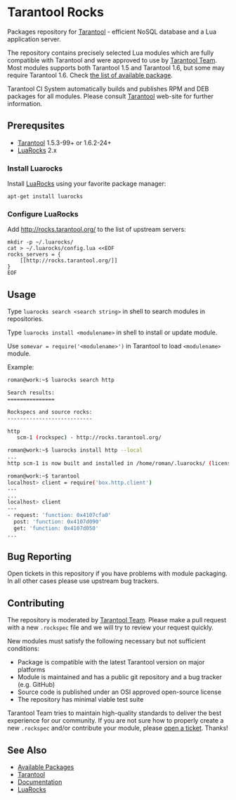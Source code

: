 Tarantool Rocks
===============

Packages repository for [Tarantool] - efficient NoSQL database and a Lua application server.

The repository contains precisely selected Lua modules which are fully compatible with Tarantool and were approved to use by [Tarantool Team][Tarantool]. Most modules supports both Tarantool 1.5 and Tarantool 1.6, but some may require Tarantool 1.6. Check [the list of available package][Available Packages].

Tarantool CI System automatically builds and publishes RPM and DEB packages for all modules. Please consult [Tarantool] web-site for further information. 

## Prerequsites

 * [Tarantool] 1.5.3-99+ or 1.6.2-24+
 * [LuaRocks] 2.x

### Install Luarocks

Install [LuaRocks] using your favorite package manager:

```
apt-get install luarocks
```

### Configure LuaRocks

Add http://rocks.tarantool.org/ to the list of upstream servers:

```shell
mkdir -p ~/.luarocks/
cat > ~/.luarocks/config.lua <<EOF
rocks_servers = {
    [[http://rocks.tarantool.org/]]
}
EOF
```

## Usage

Type `luarocks search <search string>` in shell to search modules in repositories.

Type `luarocks install <modulename>` in shell to install or update module. 

Use ```somevar = require('<modulename>')``` in Tarantool to load `<modulename>` module.

Example:

```bash
roman@work:~$ luarocks search http

Search results:
===============

Rockspecs and source rocks:
---------------------------

http
   scm-1 (rockspec) - http://rocks.tarantool.org/

roman@work:~$ luarocks install http --local
...
http scm-1 is now built and installed in /home/roman/.luarocks/ (license: BSD)

roman@work:~$ tarantool
localhost> client = require('box.http.client')
---
...
localhost> client
---
- request: 'function: 0x4107cfa0'
  post: 'function: 0x4107d090'
  get: 'function: 0x4107d050'
...
```

## Bug Reporting

Open tickets in this repository if you have problems with module packaging.
In all other cases please use upstream bug trackers.

## Contributing

The repository is moderated by [Tarantool Team][Tarantool]. Please make a pull request with a new ``.rockspec`` file and we will try to review your request quickly.

New modules must satisfy the following necessary but not sufficient conditions:

+ Package is compatible with the latest Tarantool version on major platforms
+ Module is maintained and has a public git repository and a bug tracker (e.g. GitHub)
+ Source code is published under an OSI approved open-source license
+ The repository has minimal viable test suite

Tarantool Team tries to maintain high-quality standards to deliver the best experience for our community. 
If you are not sure how to properly create a new `.rockspec` and/or contribute your module, please [open a ticket][Bug Tracker]. Thanks!

## See Also                                                                                                                                                                                                                                  

* [Available Packages]
* [Tarantool]
* [Documentation]                                                                                                                                                                                                                         
* [LuaRocks]                                                                                                                                                                                                                             

[Tarantool]: http://github.com/tarantool/tarantool
[LuaRocks]: http://github.com/keplerproject/luarocks
[Available Packages]: http://rocks.tarantool.org/
[Documentation]: https://github.com/tarantool/http/wiki
[Bug Tracker]: https://github.com/tarantool/rocks/issues

